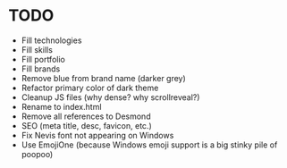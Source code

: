 # TODO

- Fill technologies
- Fill skills
- Fill portfolio
- Fill brands
- Remove blue from brand name (darker grey)
- Refactor primary color of dark theme
- Cleanup JS files (why dense? why scrollreveal?)
- Rename to index.html
- Remove all references to Desmond
- SEO (meta title, desc, favicon, etc.)
- Fix Nevis font not appearing on Windows
- Use EmojiOne (because Windows emoji support is a big stinky pile of poopoo)
